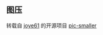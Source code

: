 ## 图压

转载自 [joye61](https://github.com/joye61) 的开源项目 [pic-smaller](https://github.com/joye61/pic-smaller)

 

 


 